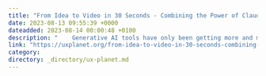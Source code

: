 ```yaml
---
title: "From Idea to Video in 30 Seconds - Combining the Power of Claude.ai with Runway ML Gen-2"
date: 2023-08-13 09:55:39 +0000
dateadded: 2023-08-14 00:00:48 +0100
description: "    Generative AI tools have only been getting more and more interesting recently, with an AI ‘arms race’ happening in the shadows of the tech…  Continue reading on UX Planet »  "
link: "https://uxplanet.org/from-idea-to-video-in-30-seconds-combining-the-power-of-claude-ai-with-runway-ml-gen-2-42dc016c192a?source=rss----819cc2aaeee0---4"
category:
directory: _directory/ux-planet.md
---
```

